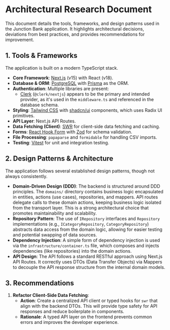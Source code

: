 # Architectural Research Document

This document details the tools, frameworks, and design patterns used in the Junction Bank application. It highlights architectural decisions, deviations from best practices, and provides recommendations for improvement.

## 1. Tools & Frameworks

The application is built on a modern TypeScript stack.

-   **Core Framework**: [Next.js](https://nextjs.org/) (v15) with React (v18).
-   **Database & ORM**: [PostgreSQL](https://www.postgresql.org/) with [Prisma](https://www.prisma.io/) as the ORM.
-   **Authentication**: Multiple libraries are present:
    -   [Clerk](https://clerk.com/) (`@clerk/nextjs`) appears to be the primary and intended provider, as it's used in the `middleware.ts` and referenced in the database schema.
-   **Styling**: [Tailwind CSS](https://tailwindcss.com/) with [shadcn/ui](https://ui.shadcn.com/) components, which uses Radix UI primitives.
-   **API Layer**: Next.js API Routes.
-   **Data Fetching (Client)**: [SWR](https://swr.vercel.app/) for client-side data fetching and caching.
-   **Forms**: [React Hook Form](https://react-hook-form.com/) with [Zod](https://zod.dev/) for schema validation.
-   **File Processing**: `papaparse` and `formidable` for handling CSV imports.
-   **Testing**: [Vitest](https://vitest.dev/) for unit and integration testing.

## 2. Design Patterns & Architecture

The application follows several established design patterns, though not always consistently.

-   **Domain-Driven Design (DDD)**: The backend is structured around DDD principles. The `domains/` directory contains business logic encapsulated in entities, actions (use cases), repositories, and mappers. API routes delegate calls to these domain actions, keeping business logic isolated from the transport layer. This is a strong architectural choice that promotes maintainability and scalability.
-   **Repository Pattern**: The use of `IRepository` interfaces and `Repository` implementations (e.g., `ICategoryRepository`, `CategoryRepository`) abstracts data access from the domain logic, allowing for easier testing and potential swapping of data sources.
-   **Dependency Injection**: A simple form of dependency injection is used via the `infrastructure/container.ts` file, which composes and injects dependencies (like repositories) into the domain actions.
-   **API Design**: The API follows a standard RESTful approach using Next.js API Routes. It correctly uses DTOs (Data Transfer Objects) via Mappers to decouple the API response structure from the internal domain models.

## 3. Recommendations
1.  **Refactor Client-Side Data Fetching**:
    -   **Action**: Create a centralized API client or typed hooks for `swr` that align with the backend DTOs. This will provide type safety for API responses and reduce boilerplate in components.
    -   **Rationale**: A typed API layer on the frontend prevents common errors and improves the developer experience.
